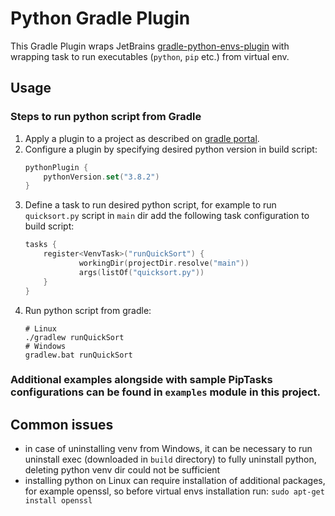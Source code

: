 # Python Gradle Plugin
This Gradle Plugin wraps JetBrains [gradle-python-envs-plugin](https://github.com/JetBrains/gradle-python-env)
with wrapping task to run executables (`python`, `pip` etc.) from virtual env.  

## Usage
### Steps to run python script from Gradle
1. Apply a plugin to a project as described on [gradle portal](https://plugins.gradle.org/plugin/com.pswidersk.python-plugin).
2. Configure a plugin by specifying desired python version in build script:
    ```kotlin
    pythonPlugin {
        pythonVersion.set("3.8.2")
    }
    ```
3. Define a task to run desired python script, for example to run `quicksort.py` script in `main` dir add the following task configuration to build script:
    ```kotlin
    tasks {
        register<VenvTask>("runQuickSort") {
                workingDir(projectDir.resolve("main"))
                args(listOf("quicksort.py"))
        }
    }
    ```
4. Run python script from gradle:
    ```shell script
    # Linux
    ./gradlew runQuickSort
    # Windows
    gradlew.bat runQuickSort
    ```

### Additional examples alongside with sample PipTasks configurations can be found in `examples` module in this project. 

## Common issues
* in case of uninstalling venv from Windows, it can be necessary to run uninstall exec (downloaded in `build` directory) to fully uninstall python, 
deleting python venv dir could not be sufficient
* installing python on Linux can require installation of additional packages, 
for example openssl, so before virtual envs installation run: `sudo apt-get install openssl` 